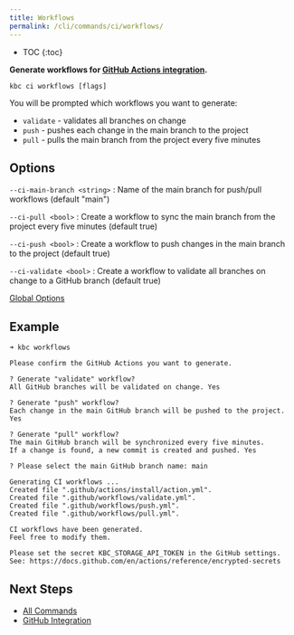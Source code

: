 ```yaml
---
title: Workflows
permalink: /cli/commands/ci/workflows/
---
```


* TOC
{:toc}

**Generate workflows for [GitHub Actions integration](/cli/github-integration/).**

```
kbc ci workflows [flags]
```

You will be prompted which workflows you want to generate:
- `validate` - validates all branches on change
- `push` - pushes each change in the main branch to the project
- `pull` - pulls the main branch from the project every five minutes

## Options

`--ci-main-branch <string>`
: Name of the main branch for push/pull workflows (default "main")

`--ci-pull <bool>`
: Create a workflow to sync the main branch from the project every five minutes (default true)

`--ci-push <bool>`
: Create a workflow to push changes in the main branch to the project (default true)

`--ci-validate <bool>`
: Create a workflow to validate all branches on change to a GitHub branch (default true)

[Global Options](/cli/commands/#global-options)

## Example

```
➜ kbc workflows

Please confirm the GitHub Actions you want to generate.

? Generate "validate" workflow?
All GitHub branches will be validated on change. Yes

? Generate "push" workflow?
Each change in the main GitHub branch will be pushed to the project. Yes

? Generate "pull" workflow?
The main GitHub branch will be synchronized every five minutes.
If a change is found, a new commit is created and pushed. Yes

? Please select the main GitHub branch name: main

Generating CI workflows ...
Created file ".github/actions/install/action.yml".
Created file ".github/workflows/validate.yml".
Created file ".github/workflows/push.yml".
Created file ".github/workflows/pull.yml".

CI workflows have been generated.
Feel free to modify them.

Please set the secret KBC_STORAGE_API_TOKEN in the GitHub settings.
See: https://docs.github.com/en/actions/reference/encrypted-secrets
```

## Next Steps

- [All Commands](/cli/commands/)
- [GitHub Integration](/cli/github-integration/)
